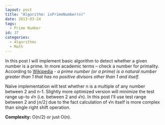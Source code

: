```yaml
---
layout: post
title: "Algorithm: isPrimeNumber(n)"
date: 2013-03-24
tags:
  - Prime Number
id: 37
categories:
  - Algorithms
  - Math
---
```


In this post I will implement basic algorithm to detect whether a given number is a prime. In more academic terms – check a number for primality. According to [Wikipedia](http://en.wikipedia.org/wiki/Prime_number) - _a prime number (or a prime) is a natural number greater than 1 that has no positive divisors other than 1 and itself_.

Naïve implementation will test whether n is a multiple of any number between 2 and n-1\. Slightly more optimized version will minimize the test range up-to √n (i.e. between 2 and √n). In this post I’ll use test range between 2 and ⌊n/2⌋ due to the fact calculation of √n itself is more complex than single right shift operation.

**Complexity:** O(n/2) or just O(n).

<script src="http://gist-it.appspot.com/https://github.com/sergejusb/algorithms/blob/master/math/isPrimeNumber.js?footer=minimal">
</script>